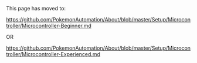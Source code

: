 This page has moved to:

https://github.com/PokemonAutomation/About/blob/master/Setup/Microcontroller/Microcontroller-Beginner.md

OR

https://github.com/PokemonAutomation/About/blob/master/Setup/Microcontroller/Microcontroller-Experienced.md